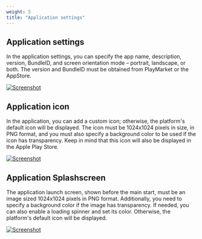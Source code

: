 ```yaml
---
weight: 5
title: "Application settings"
---
```


## Application settings
In the application settings, you can specify the app name, description, version, BundleID, and screen orientation mode – portrait, landscape, or both. The version and BundleID must be obtained from PlayMarket or the AppStore.

[![Screenshot](/images/2025-01-06_14-09-45.png)](/images/2025-01-06_14-09-45.png)


## Application icon
In the application, you can add a custom icon; otherwise, the platform's default icon will be displayed. The icon must be 1024x1024 pixels in size, in PNG format, and you must also specify a background color to be used if the icon has transparency. Keep in mind that this icon will also be displayed in the Apple Play Store.

[![Screenshot](/images/2025-01-06_14-11-58.png)](/images/2025-01-06_14-11-58.png)


## Application Splashscreen
The application launch screen, shown before the main start, must be an image sized 1024x1024 pixels in PNG format. Additionally, you need to specify a background color if the image has transparency. If needed, you can also enable a loading spinner and set its color. Otherwise, the platform's default icon will be displayed.

[![Screenshot](/images/2025-01-06_14-15-52.png)](/images/2025-01-06_14-15-52.png)

